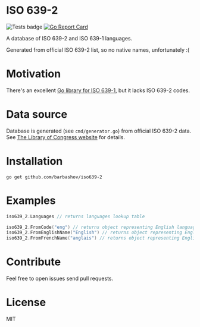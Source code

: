 # ISO 639-2

![Tests badge](https://github.com/barbashov/iso639-2/actions/workflows/test.yml/badge.svg)
[![Go Report Card](https://goreportcard.com/badge/github.com/barbashov/iso639-2)](https://goreportcard.com/report/github.com/barbashov/iso639-2)


A database of ISO 639-2 and ISO 639-1 languages.

Generated from official ISO 639-2 list, so no native names, unfortunately :(

# Motivation

There's an excellent [Go library for ISO 639-1](https://github.com/emvi/iso-639-1), but it lacks ISO 639-2 codes.

# Data source

Database is generated (see `cmd/generator.go`) from official ISO 639-2 data. See [The Library of Congress website](https://www.loc.gov/standards/iso639-2/) for details.

# Installation

```
go get github.com/barbashov/iso639-2
```

# Examples

```go
iso639_2.Languages // returns languages lookup table

iso639_2.FromCode("eng") // returns object representing English language
iso639_2.FromEnglishName("English") // returns object representing English language
iso639_2.FromFrenchName("anglais") // returns object representing English language
```

# Contribute

Feel free to open issues send pull requests.

# License

MIT